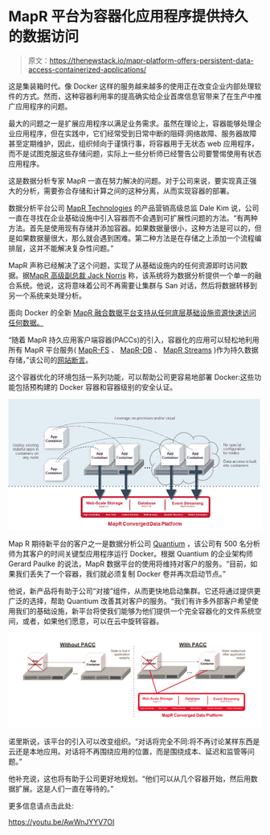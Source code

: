 # MapR 平台为容器化应用程序提供持久的数据访问

> 原文：<https://thenewstack.io/mapr-platform-offers-persistent-data-access-containerized-applications/>

这是集装箱时代。像 Docker 这样的服务越来越多的使用正在改变企业内部处理软件的方式。然而，这种容器利用率的提高确实给企业首席信息官带来了在生产中推广应用程序的问题。

最大的问题之一是扩展应用程序以满足业务需求。虽然在理论上，容器能够处理企业应用程序，但在实践中，它们经常受到日常中断的阻碍:网络故障、服务器故障甚至定期维护，因此，组织倾向于谨慎行事，将容器用于无状态 web 应用程序，而不是试图克服这些存储问题，实际上一些分析师已经警告公司要警惕使用有状态应用程序。

这是数据分析专家 MapR 一直在努力解决的问题。对于公司来说，要实现真正强大的分析，需要弥合存储和计算之间的这种分离，从而实现容器的部署。

数据分析平台公司 [MapR Technologies](https://www.mapr.com/) 的产品营销高级总监 Dale Kim 说，公司一直在寻找在企业基础设施中引入容器而不会遇到可扩展性问题的方法。“有两种方法。首先是使用现有存储并添加容器。如果数据量很小，这种方法是可以的，但是如果数据量很大，那么就会遇到困难。第二种方法是在存储之上添加一个流程编排层，这并不能解决复杂性问题。”

MapR 声称已经解决了这个问题，实现了从基础设施内的任何资源即时访问数据。据[MapR 高级副总裁 Jack Norris](https://www.mapr.com/blog/author/jack-norris) 称，该系统将为数据分析提供一个单一的融合系统。他说，这将意味着公司不再需要让集群与 San 对话，然后将数据转移到另一个系统来处理分析。

面向 Docker 的全新 [MapR 融合数据平台支持从任何底层基础设施资源快速访问任何数据。](https://www.mapr.com/products/persistent-application-client-container)

“随着 MapR 持久应用客户端容器(PACCs)的引入，容器化的应用可以轻松地利用所有 MapR 平台服务( [MapR-FS](https://www.mapr.com/products/mapr-fs) 、 [MapR-DB](https://www.mapr.com/resources/enterprise-database-edition-and-mapr-db) 、 [MapR Streams](https://www.mapr.com/products/mapr-streams) )作为持久数据存储，”该公司的[网站断言](https://www.mapr.com/products/persistent-application-client-container)。

这个容器优化的环境包括一系列功能，可以帮助公司更容易地部署 Docker:这些功能包括预构建的 Docker 容器和容器级别的安全认证。

[![](img/8437af63545cefcf23e30f5187b521a7.png)](https://www.mapr.com/products/persistent-application-client-container)

Map R 期待新平台的客户之一是数据分析公司 [Quantium](https://www.quantium.com/) ，该公司有 500 名分析师为其客户的时间关键型应用程序运行 Docker。根据 Quantium 的企业架构师 Gerard Paulke 的说法，MapR 数据平台的使用将维持对客户的服务。“目前，如果我们丢失了一个容器，我们就必须复制 Docker 卷并再次启动节点。”

他说，新产品将有助于公司“对接”组件，从而更快地启动集群。它还将通过提供更广泛的选择，帮助 Quantium 改善其对客户的服务。“我们有许多外部客户希望使用我们的基础设施，新平台将使我们能够为他们提供一个完全容器化的文件系统空间，或者，如果他们愿意，可以在云中旋转容器。

[![](img/46b3470d5edb152256a2983e833f2d2f.png)](https://www.mapr.com/products/persistent-application-client-container)

诺里斯说，该平台的引入可以改变组织。“对话将完全不同:将不再讨论某样东西是云还是本地应用。对话将不再围绕应用的位置，而是围绕成本、延迟和监管等问题。”

他补充说，这也将有助于公司更好地规划。“他们可以从几个容器开始，然后用数据扩展。这是人们一直在等待的。”

更多信息请点击此处:

https://youtu.be/AwWnJYYV7OI

<svg xmlns:xlink="http://www.w3.org/1999/xlink" viewBox="0 0 68 31" version="1.1"><title>Group</title> <desc>Created with Sketch.</desc></svg>
